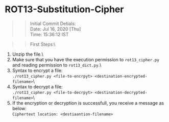 # ROT13-Substitution-Cipher

>> Initial Commit Detials:\
  Date: Jul 16, 2020 [Thu]\
  Time: 15:36:12 IST
  
>> First Steps:\
   1. Unzip the file.\
   2. Make sure that you have the execution permission to `rot13_cipher.py`\
      and reading permission to `rot13_dict.py`.\
   3. Syntax to encrypt a file:\
      `./rot13_cipher.py <file-to-encrpyt> <destination-encrypted-filename>`\
   4. Syntax to decrypt a file:\
      `./rot13_cipher.py <file-to-decrpyt> <destination-decrypted-filename>`\
   5. If the encryption or decryption is successfull, you receive a message as below:\
      `Ciphertext location: <destiaantion-filename>`
